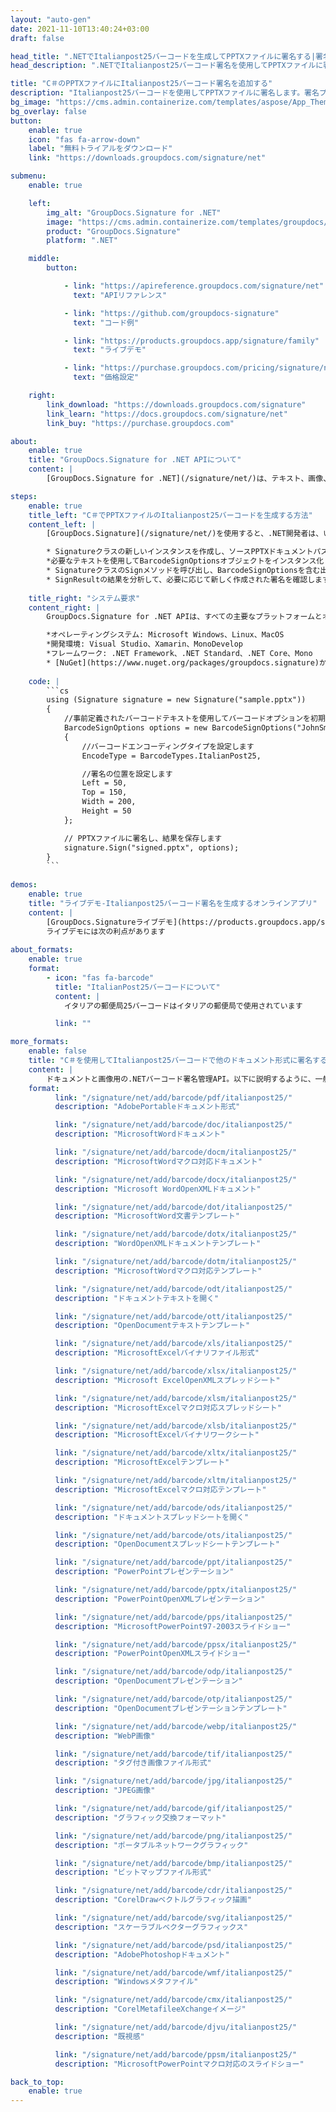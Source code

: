 ```yaml
---
layout: "auto-gen"
date: 2021-11-10T13:40:24+03:00
draft: false

head_title: ".NETでItalianpost25バーコードを生成してPPTXファイルに署名する|署名文書"
head_description: ".NETでItalianpost25バーコード署名を使用してPPTXファイルに署名する-人気のあるビジネスドキュメントや画像ファイル形式にバーコードを追加する."

title: "C＃のPPTXファイルにItalianpost25バーコード署名を追加する"
description: "Italianpost25バーコードを使用してPPTXファイルに署名します。署名プロパティを操作し、ニーズに合ったドキュメント内で高度な署名オプションを設定します."
bg_image: "https://cms.admin.containerize.com/templates/aspose/App_Themes/V3/images/bg/header1.png"
bg_overlay: false
button:
    enable: true
    icon: "fas fa-arrow-down"
    label: "無料トライアルをダウンロード"
    link: "https://downloads.groupdocs.com/signature/net"

submenu:
    enable: true

    left:
        img_alt: "GroupDocs.Signature for .NET"
        image: "https://cms.admin.containerize.com/templates/groupdocs/images/product-logos/90x90-noborder/groupdocs-signature-net.png"
        product: "GroupDocs.Signature"
        platform: ".NET"

    middle:
        button:

            - link: "https://apireference.groupdocs.com/signature/net"
              text: "APIリファレンス"

            - link: "https://github.com/groupdocs-signature"
              text: "コード例"

            - link: "https://products.groupdocs.app/signature/family"
              text: "ライブデモ"

            - link: "https://purchase.groupdocs.com/pricing/signature/net"
              text: "価格設定"

    right:
        link_download: "https://downloads.groupdocs.com/signature"
        link_learn: "https://docs.groupdocs.com/signature/net"
        link_buy: "https://purchase.groupdocs.com"

about:
    enable: true
    title: "GroupDocs.Signature for .NET APIについて"
    content: |
        [GroupDocs.Signature for .NET](/signature/net/)は、テキスト、画像、バーコード、スタンプ、フォームフィールド、QRコード、メタデータなどのさまざまな署名タイプを使用してデジタルドキュメントに電子署名するネイティブ.NETAPIです。ユーザーは、PDF、Microsoft Word、Excelワークシート、PowerPointプレゼンテーション、Adobe Photoshop、メタファイル、および画像ファイル形式内のデジタル署名を追加、編集、検証、削除、および検索でき、必要に応じて署名プロパティをカスタマイズするための追加サポートがあります。

steps:
    enable: true
    title_left: "C＃でPPTXファイルのItalianpost25バーコードを生成する方法"
    content_left: |
        [GroupDocs.Signature](/signature/net/)を使用すると、.NET開発者は、いくつかの簡単な手順を実行することで、アプリケーション内のPPTXファイルにItalianpost25バーコードを簡単に追加できます。

        * Signatureクラスの新しいインスタンスを作成し、ソースPPTXドキュメントパスをコンストラクターパラメーターとして渡します。
        *必要なテキストを使用してBarcodeSignOptionsオブジェクトをインスタンス化し、EncodeTypeプロパティをItalianPost25に設定します。
        * SignatureクラスのSignメソッドを呼び出し、BarcodeSignOptionsを含む出力PPTXファイル名を渡します。
        * SignResultの結果を分析して、必要に応じて新しく作成された署名を確認します。
        
    title_right: "システム要求"
    content_right: |
        GroupDocs.Signature for .NET APIは、すべての主要なプラットフォームとオペレーティングシステムでサポートされています。以下のコードを実行する前に、システムに次の前提条件がインストールされていることを確認してください。

        *オペレーティングシステム: Microsoft Windows、Linux、MacOS
        *開発環境: Visual Studio、Xamarin、MonoDevelop
        *フレームワーク: .NET Framework、.NET Standard、.NET Core、Mono
        * [NuGet](https://www.nuget.org/packages/groupdocs.signature)からGroupDocs.Signaturefor.NETの最新バージョンをダウンロードします
        
    code: |
        ```cs
        using (Signature signature = new Signature("sample.pptx"))
        {
            //事前定義されたバーコードテキストを使用してバーコードオプションを初期化します
            BarcodeSignOptions options = new BarcodeSignOptions("JohnSmith")
            {
                //バーコードエンコーディングタイプを設定します
                EncodeType = BarcodeTypes.ItalianPost25,

                //署名の位置を設定します
                Left = 50,
                Top = 150,
                Width = 200,
                Height = 50
            };

            // PPTXファイルに署名し、結果を保存します 
            signature.Sign("signed.pptx", options);
        }
        ```
        
demos:
    enable: true
    title: "ライブデモ-Italianpost25バーコード署名を生成するオンラインアプリ"
    content: |
        [GroupDocs.Signatureライブデモ](https://products.groupdocs.app/signature/family)サイトにアクセスして、今すぐPPTXファイルにItalianpost25バーコードを追加してください。  
        ライブデモには次の利点があります
        
about_formats:
    enable: true
    format:
        - icon: "fas fa-barcode"
          title: "ItalianPost25バーコードについて"
          content: |
            イタリアの郵便局25バーコードはイタリアの郵便局で使用されています

          link: ""

more_formats:
    enable: false
    title: "C＃を使用してItalianpost25バーコードで他のドキュメント形式に署名する"
    content: |
        ドキュメントと画像用の.NETバーコード署名管理API。以下に説明するように、一般的なファイル形式のいくつかにバーコード署名を追加します。
    format: 
          link: "/signature/net/add/barcode/pdf/italianpost25/"
          description: "AdobePortableドキュメント形式"

          link: "/signature/net/add/barcode/doc/italianpost25/"
          description: "MicrosoftWordドキュメント"

          link: "/signature/net/add/barcode/docm/italianpost25/"
          description: "MicrosoftWordマクロ対応ドキュメント"

          link: "/signature/net/add/barcode/docx/italianpost25/"
          description: "Microsoft WordOpenXMLドキュメント"

          link: "/signature/net/add/barcode/dot/italianpost25/"
          description: "MicrosoftWord文書テンプレート"

          link: "/signature/net/add/barcode/dotx/italianpost25/"
          description: "WordOpenXMLドキュメントテンプレート"

          link: "/signature/net/add/barcode/dotm/italianpost25/"
          description: "MicrosoftWordマクロ対応テンプレート"       

          link: "/signature/net/add/barcode/odt/italianpost25/"
          description: "ドキュメントテキストを開く"

          link: "/signature/net/add/barcode/ott/italianpost25/"
          description: "OpenDocumentテキストテンプレート"

          link: "/signature/net/add/barcode/xls/italianpost25/"
          description: "MicrosoftExcelバイナリファイル形式"

          link: "/signature/net/add/barcode/xlsx/italianpost25/"
          description: "Microsoft ExcelOpenXMLスプレッドシート"

          link: "/signature/net/add/barcode/xlsm/italianpost25/"
          description: "MicrosoftExcelマクロ対応スプレッドシート"

          link: "/signature/net/add/barcode/xlsb/italianpost25/"
          description: "MicrosoftExcelバイナリワークシート"

          link: "/signature/net/add/barcode/xltx/italianpost25/"
          description: "MicrosoftExcelテンプレート"

          link: "/signature/net/add/barcode/xltm/italianpost25/"
          description: "MicrosoftExcelマクロ対応テンプレート"

          link: "/signature/net/add/barcode/ods/italianpost25/"
          description: "ドキュメントスプレッドシートを開く"

          link: "/signature/net/add/barcode/ots/italianpost25/"
          description: "OpenDocumentスプレッドシートテンプレート"

          link: "/signature/net/add/barcode/ppt/italianpost25/"
          description: "PowerPointプレゼンテーション"

          link: "/signature/net/add/barcode/pptx/italianpost25/"
          description: "PowerPointOpenXMLプレゼンテーション"

          link: "/signature/net/add/barcode/pps/italianpost25/"
          description: "MicrosoftPowerPoint97-2003スライドショー"

          link: "/signature/net/add/barcode/ppsx/italianpost25/"
          description: "PowerPointOpenXMLスライドショー"                              

          link: "/signature/net/add/barcode/odp/italianpost25/"
          description: "OpenDocumentプレゼンテーション"

          link: "/signature/net/add/barcode/otp/italianpost25/"
          description: "OpenDocumentプレゼンテーションテンプレート"

          link: "/signature/net/add/barcode/webp/italianpost25/"
          description: "WebP画像"

          link: "/signature/net/add/barcode/tif/italianpost25/"
          description: "タグ付き画像ファイル形式"

          link: "/signature/net/add/barcode/jpg/italianpost25/"
          description: "JPEG画像"

          link: "/signature/net/add/barcode/gif/italianpost25/"
          description: "グラフィック交換フォーマット"

          link: "/signature/net/add/barcode/png/italianpost25/"
          description: "ポータブルネットワークグラフィック"

          link: "/signature/net/add/barcode/bmp/italianpost25/"
          description: "ビットマップファイル形式"

          link: "/signature/net/add/barcode/cdr/italianpost25/"
          description: "CorelDrawベクトルグラフィック描画"

          link: "/signature/net/add/barcode/svg/italianpost25/"
          description: "スケーラブルベクターグラフィックス"

          link: "/signature/net/add/barcode/psd/italianpost25/"
          description: "AdobePhotoshopドキュメント"

          link: "/signature/net/add/barcode/wmf/italianpost25/"
          description: "Windowsメタファイル"        

          link: "/signature/net/add/barcode/cmx/italianpost25/"
          description: "CorelMetafileeXchangeイメージ"

          link: "/signature/net/add/barcode/djvu/italianpost25/"
          description: "既視感"

          link: "/signature/net/add/barcode/ppsm/italianpost25/"
          description: "MicrosoftPowerPointマクロ対応のスライドショー"

back_to_top:
    enable: true
---
```


